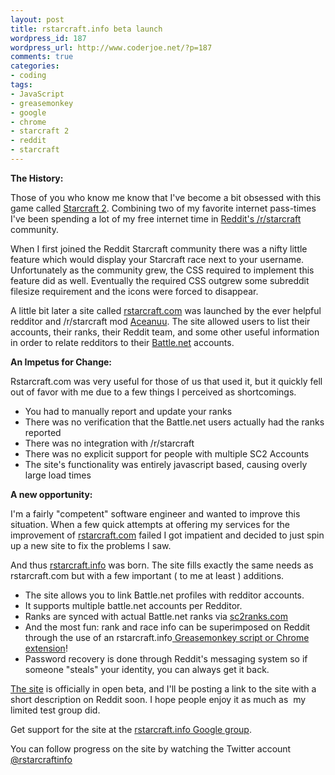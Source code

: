 ```yaml
--- 
layout: post
title: rstarcraft.info beta launch
wordpress_id: 187
wordpress_url: http://www.coderjoe.net/?p=187
comments: true
categories: 
- coding
tags: 
- JavaScript
- greasemonkey
- google
- chrome
- starcraft 2
- reddit
- starcraft
---
```


**The History:**

Those of you who know me know that I've become a bit obsessed with this game called [Starcraft 2](http://en.wikipedia.org/wiki/StarCraft_II:_Wings_of_Liberty "Starcraft 2"). Combining two of my favorite internet pass-times I've been spending a lot of my free internet time in [Reddit's /r/starcraft](http://reddit.com/r/starcraft "Reddit's /r/starcraft") community.

When I first joined the Reddit Starcraft community there was a nifty little feature which would display your Starcraft race next to your username. Unfortunately as the community grew, the CSS required to implement this feature did as well. Eventually the required CSS outgrew some subreddit filesize requirement and the icons were forced to disappear.

A little bit later a site called [rstarcraft.com](http://rstarcraft.com "rstarcraft.com") was launched by the ever helpful redditor and /r/starcraft mod [Aceanuu](http://www.reddit.com/user/Aceanuu "Aceanuu"). The site allowed users to list their accounts, their ranks, their Reddit team, and some other useful information in order to relate redditors to their [Battle.net](http://en.wikipedia.org/wiki/Battle.net "Battle.net") accounts.

**An Impetus for Change:**

Rstarcraft.com was very useful for those of us that used it, but it quickly fell out of favor with me due to a few things I perceived as shortcomings.

- You had to manually report and update your ranks
- There was no verification that the Battle.net users actually had the ranks reported
- There was no integration with /r/starcraft
- There was no explicit support for people with multiple SC2 Accounts
- The site's functionality was entirely javascript based, causing overly large load times

**A new opportunity:**

I'm a fairly "competent" software engineer and wanted to improve this situation. When a few quick attempts at offering my services for the improvement of [rstarcraft.com](http://rstarcraft.com "rstarcraft.com") failed I got impatient and decided to just spin up a new site to fix the problems I saw.

And thus [rstarcraft.info](http://rstarcraft.info "rstarcraft.info") was born. The site fills exactly the same needs as rstarcraft.com but with a few important ( to me at least ) additions.

- The site allows you to link Battle.net profiles with redditor accounts.
- It supports multiple battle.net accounts per Redditor.
- Ranks are synced with actual Battle.net ranks via [sc2ranks.com](http://sc2ranks.com "sc2ranks.com")
- And the most fun: rank and race info can be superimposed on Reddit through the use of an rstarcraft.info[ Greasemonkey script or Chrome extension](http://rstarcraft.info/extension "Greasemonkey script or Google Chrome extension")!
- Password recovery is done through Reddit's messaging system so if someone "steals" your identity, you can always get it back.

[The site](http://rstarcraft.info "The site") is officially in open beta, and I'll be posting a link to the site with a short description on Reddit soon. I hope people enjoy it as much as  my limited test group did.

Get support for the site at the [rstarcraft.info Google group](http://www.googlegroups.com/group/rstarcraftinfo. "rstarcraft.info Google group."). 

You can follow progress on the site by watching the Twitter account [@rstarcraftinfo](http://twitter.com/rstarcraftinfo "@rstarcraftinfo")
